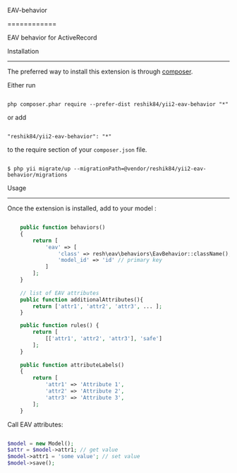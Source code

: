 EAV-behavior

============

EAV behavior for ActiveRecord



Installation

------------



The preferred way to install this extension is through [composer](http://getcomposer.org/download/).



Either run



```

php composer.phar require --prefer-dist reshik84/yii2-eav-behavior "*"

```



or add



```

"reshik84/yii2-eav-behavior": "*"

```



to the require section of your `composer.json` file.


```

$ php yii migrate/up --migrationPath=@vendor/reshik84/yii2-eav-behavior/migrations

```


Usage

-----



Once the extension is installed, add to your model  :



```php

    public function behaviors()
    {
        return [
            'eav' => [
                'class' => resh\eav\behaviors\EavBehavior::className(),
                'model_id' => 'id' // primary key
            ]
        ];
    }
    
    // list of EAV attributes
    public function additionalAttributes(){
        return ['attr1', 'attr2', 'attr3', ... ];
    }

    public function rules() {
        return [
            [['attr1', 'attr2', 'attr3'], 'safe']
        ];
    }
    
    public function attributeLabels()
    {
        return [
            'attr1' => 'Attribute 1',
            'attr2' => 'Attribute 2',
            'attr3' => 'Attribute 3',
        ];
    }
```

Call EAV attributes:

```php

$model = new Model();
$attr = $model->attr1; // get value
$model->attr1 = 'some value'; // set value
$model->save();

```